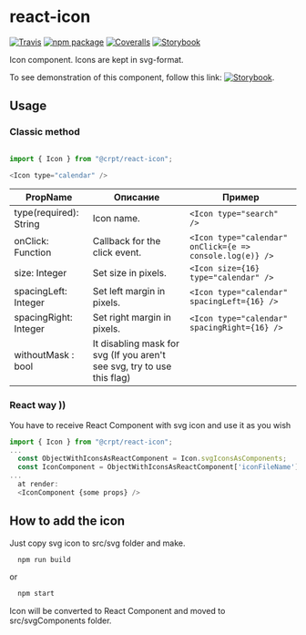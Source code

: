 # react-icon

[![Travis][build-badge]][build]
[![npm package][npm-badge]][npm]
[![Coveralls][coveralls-badge]][coveralls]
[![Storybook][storybook-badge]][storybook]

Icon component. Icons are kept in svg-format.

To see demonstration of this component, follow this link: [![Storybook][storybook-badge]][storybook].

## Usage

### Classic method
```javascript

import { Icon } from "@crpt/react-icon";

<Icon type="calendar" />

```

| PropName | Описание | Пример |
|---|---|---|
| type(required): String | Icon name. | `<Icon type="search" />` |
| onClick: Function  | Callback for the click event. |  `<Icon type="calendar" onClick={e => console.log(e)} />` |
| size: Integer  | Set size in pixels. |  `<Icon size={16} type="calendar" />` |
| spacingLeft: Integer  | Set left margin in pixels. |  `<Icon type="calendar" spacingLeft={16} />` |
| spacingRight: Integer  | Set right margin in pixels. |  `<Icon type="calendar" spacingRight={16} />` |
| withoutMask : bool | It disabling mask for svg (If you aren't see svg, try to use this flag) | |

### React way ))
  You have to receive React Component with svg icon and use it as you wish
```javascript
import { Icon } from "@crpt/react-icon";
...
  const ObjectWithIconsAsReactComponent = Icon.svgIconsAsComponents;
  const IconComponent = ObjectWithIconsAsReactComponent['iconFileName'];
...  
  at render:
  <IconComponent {some props} />
```

## How to add the icon
  Just copy svg icon to src/svg folder and make. 
```javascript
  npm run build
```
or
```javascript
  npm start
```
 Icon will be converted to React Component and moved to src/svgComponents folder.
 
[build-badge]: https://img.shields.io/travis/crptteam/react-icon/master.png?style=flat-square
[build]: https://travis-ci.org/crptteam/react-icon

[npm-badge]: https://img.shields.io/npm/v/@crpt/react-icon/latest.png?style=flat-square
[npm]: https://www.npmjs.org/package/@crpt/react-icon

[coveralls-badge]: https://img.shields.io/coveralls/user/repo/master.png?style=flat-square
[coveralls]: https://coveralls.io/github/user/repo

[storybook-badge]: https://github.com/storybooks/press/blob/master/badges/storybook.svg
[storybook]: https://crptteam.github.io/react-icon
